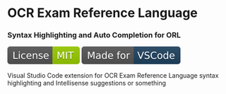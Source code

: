 # OCR Exam Reference Language
### Syntax Highlighting and Auto Completion for ORL
[![MIT license](tags/license-mit.svg)](LICENSE) [![made-for-VSCode](tags/vscode.svg)](https://code.visualstudio.com/)

Visual Studio Code extension for OCR Exam Reference Language syntax highlighting and Intellisense suggestions or something
